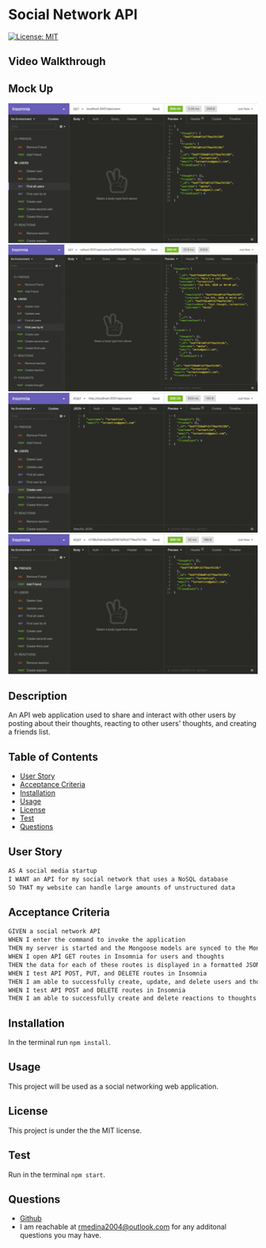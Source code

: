 # Social Network API

[![License: MIT](https://img.shields.io/badge/License-MIT-yellow.svg)](https://opensource.org/licenses/MIT)

## Video Walkthrough
[//]: <> (Add a video walkthrough here)

## Mock Up
![Mock up gif one](./Assets/18-nosql-homework-demo-01.gif)
![Mock up gif two](./Assets/18-nosql-homework-demo-02.gif)
![Mock up gif three](./Assets/18-nosql-homework-demo-03.gif)
![Mock up gif four](./Assets/18-nosql-homework-demo-04.gif)

## Description
An API web application used to share and interact with other users by posting about their thoughts, reacting to other users' thoughts, and creating a friends list.

## Table of Contents
* [User Story](#user-story)
* [Acceptance Criteria](#acceptance-criteria)
* [Installation](#installation)
* [Usage](#usage)
* [License](#license)
* [Test](#test)
* [Questions](#questions)

## User Story

```md
AS A social media startup
I WANT an API for my social network that uses a NoSQL database
SO THAT my website can handle large amounts of unstructured data
```

## Acceptance Criteria

```md
GIVEN a social network API
WHEN I enter the command to invoke the application
THEN my server is started and the Mongoose models are synced to the MongoDB database
WHEN I open API GET routes in Insomnia for users and thoughts
THEN the data for each of these routes is displayed in a formatted JSON
WHEN I test API POST, PUT, and DELETE routes in Insomnia
THEN I am able to successfully create, update, and delete users and thoughts in my database
WHEN I test API POST and DELETE routes in Insomnia
THEN I am able to successfully create and delete reactions to thoughts and add and remove friends to a user’s friend list
```

## Installation
In the terminal run `npm install`.

## Usage
This project will be used as a social networking web application.

## License
This project is under the the MIT license.

## Test
Run in the terminal `npm start`.

## Questions
* [Github](https://github.com/Ricky22M)
* I am reachable at rmedina2004@outlook.com for any additonal questions you may have.